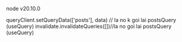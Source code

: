 node v20.10.0

queryClient.setQueryData(['posts'], data) // la no k goi lai postsQuery (useQuery)
invalidate.invalidateQueries([])//la no goi lai postsQuery (useQuery)
